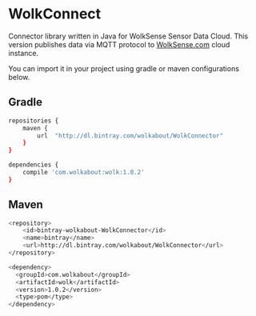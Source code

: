 # WolkConnect

Connector library written in Java for WolkSense Sensor Data Cloud.
This version publishes data via MQTT protocol to [WolkSense.com](https://wolksense.com/) cloud instance.

You can import it in your project using gradle or maven configurations below.

Gradle
------

```sh
repositories {
    maven {
        url  "http://dl.bintray.com/wolkabout/WolkConnector"
    }
}

dependencies {
    compile 'com.wolkabout:wolk:1.0.2'
}
```
Maven
-----
```sh
<repository>
    <id>bintray-wolkabout-WolkConnector</id>
    <name>bintray</name>
    <url>http://dl.bintray.com/wolkabout/WolkConnector</url>
</repository>

<dependency>
  <groupId>com.wolkabout</groupId>
  <artifactId>wolk</artifactId>
  <version>1.0.2</version>
  <type>pom</type>
</dependency>
```
